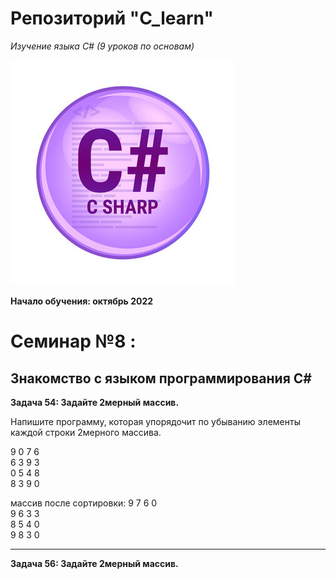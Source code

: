 # Репозиторий "C_learn" 

*Изучение языка С# (9 уроков по основам)*

![Логотип C#](logoC.jpg)

**Начало обучения: октябрь 2022**

# Семинар №8 : 
##  Знакомство с языком программирования С#
 
**Задача 54: Задайте 2мерный массив.**

 Напишите программу, которая упорядочит 
 по убыванию элементы каждой строки 2мерного массива.

 
9   0   7   6 <br>
6   3   9   3 <br>
0   5   4   8 <br>
8   3   9   0 <br>

 массив  после сортировки:
9   7   6   0 <br>
9   6   3   3 <br>
8   5   4   0 <br>
9   8   3   0 <br>
 
_______

 **Задача 56: Задайте 2мерный массив.**
 
 
 
